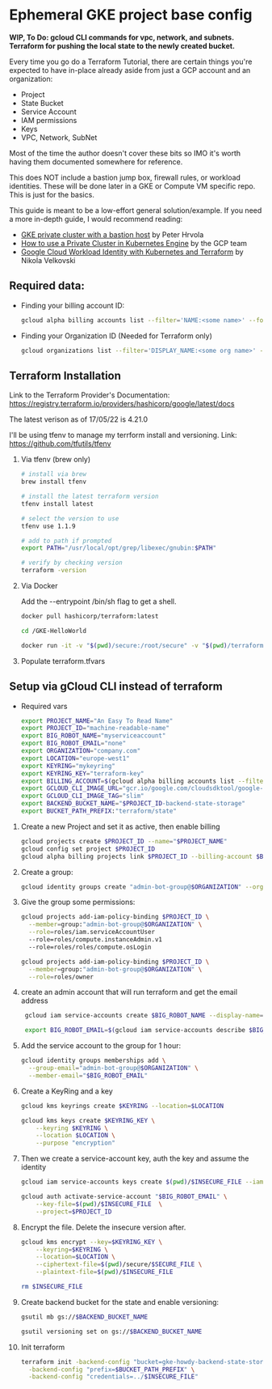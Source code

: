 # Ephemeral GKE project base config

**WIP, To Do: gcloud CLI commands for vpc, network, and subnets. Terraform for pushing the local state to the newly created bucket.**


Every time you go do a Terraform Tutorial, there are certain things you're expected to have in-place already aside from just a GCP account and an organization:

- Project
- State Bucket
- Service Account
- IAM permissions
- Keys
- VPC, Network, SubNet

Most of the time the author doesn't cover these bits so IMO it's worth having them documented somewhere for reference.

This does NOT include a bastion jump box, firewall rules, or workload identities. These will be done later in a GKE or Compute VM specific repo. This is just for the basics.

This guide is meant to be a low-effort general solution/example.
If you need a more in-depth guide, I would recommend reading:

- [GKE private cluster with a bastion host](https://medium.com/google-cloud/gke-private-cluster-with-a-bastion-host-5480b44793a7) by Peter Hrvola
- [How to use a Private Cluster in Kubernetes Engine](https://github.com/GoogleCloudPlatform/gke-private-cluster-demo) by the GCP team
- [Google Cloud Workload Identity with Kubernetes and Terraform](https://www.cobalt.io/blog/google-cloud-workload-identity-with-kubernetes-and-terraform) by Nikola Velkovski


## Required data:

- Finding your billing account ID:

  ```bash
  gcloud alpha billing accounts list --filter='NAME:<some name>' --format='value(ACCOUNT_ID)'
  ```

- Finding your Organization ID (Needed for Terraform only)
  
  ```bash
  gcloud organizations list --filter='DISPLAY_NAME:<some org name>' --format='value(ID)'
  ```

## Terraform Installation

Link to the Terraform Provider's Documentation: https://registry.terraform.io/providers/hashicorp/google/latest/docs

The latest verison as of 17/05/22 is 4.21.0

I'll be using tfenv to manage my terrform install and versioning. Link: https://github.com/tfutils/tfenv

1. Via tfenv (brew only)

    ```bash
    # install via brew
    brew install tfenv

    # install the latest terraform version
    tfenv install latest

    # select the version to use 
    tfenv use 1.1.9

    # add to path if prompted
    export PATH="/usr/local/opt/grep/libexec/gnubin:$PATH"

    # verify by checking version
    terraform -version
    ```

2. Via Docker

    Add the --entrypoint /bin/sh flag to get a shell.

    ```bash
    docker pull hashicorp/terraform:latest

    cd /GKE-HelloWorld

    docker run -it -v "$(pwd)/secure:/root/secure" -v "$(pwd)/terraform:/root/terraform" --workdir "/root/terraform" hashicorp/terraform:latest init
    ```

3. Populate terraform.tfvars

## Setup via gCloud CLI instead of terraform

- Required vars

  ```bash
  export PROJECT_NAME="An Easy To Read Name"
  export PROJECT_ID="machine-readable-name"
  export BIG_ROBOT_NAME="myserviceaccount"
  export BIG_ROBOT_EMAIL="none"
  export ORGANIZATION="company.com"
  export LOCATION="europe-west1"
  export KEYRING="mykeyring"
  export KEYRING_KEY="terraform-key"
  export BILLING_ACCOUNT=$(gcloud alpha billing accounts list --filter='NAME:<some name>' --format='value(ACCOUNT_ID)')
  export GCLOUD_CLI_IMAGE_URL="gcr.io/google.com/cloudsdktool/google-cloud-cli"
  export GCLOUD_CLI_IMAGE_TAG="slim"
  export BACKEND_BUCKET_NAME="$PROJECT_ID-backend-state-storage"
  export BUCKET_PATH_PREFIX:"terraform/state"
  ```

1. Create a new Project and set it as active, then enable billing

    ```bash
    gcloud projects create $PROJECT_ID --name="$PROJECT_NAME"
    gcloud config set project $PROJECT_ID
    gcloud alpha billing projects link $PROJECT_ID --billing-account $BILLING_ACCOUNT
    ```

1. Create a group:

    ```bash
    gcloud identity groups create "admin-bot-group@$ORGANIZATION" --organization=$ORGANIZATION --display-name="top-level bot group" --description="Admin level access   robots"
    ```

2. Give the group some permissions:

    ```bash
    gcloud projects add-iam-policy-binding $PROJECT_ID \
      --member=group:"admin-bot-group@$ORGANIZATION" \
      --role=roles/iam.serviceAccountUser
      --role=roles/compute.instanceAdmin.v1
      --role=roles/roles/compute.osLogin

    gcloud projects add-iam-policy-binding $PROJECT_ID \
      --member=group:"admin-bot-group@$ORGANIZATION" \
      --role=roles/owner
    ```

3. create an admin account that will run terraform and get the email address

    ```bash
     gcloud iam service-accounts create $BIG_ROBOT_NAME --display-name="$BIG_ROBOT_NAME" 

     export BIG_ROBOT_EMAIL=$(gcloud iam service-accounts describe $BIG_ROBOT_NAME@$PROJECT_ID.iam.gserviceaccount.com --format='value(email)')
    ```

4. Add the service account to the group for 1 hour:

    ```bash
    gcloud identity groups memberships add \
      --group-email="admin-bot-group@$ORGANIZATION" \
      --member-email="$BIG_ROBOT_EMAIL"
    ```

5. Create a KeyRing and a key

    ```bash
    gcloud kms keyrings create $KEYRING --location=$LOCATION

    gcloud kms keys create $KEYRING_KEY \
        --keyring $KEYRING \
        --location $LOCATION \
        --purpose "encryption"
    ```

6. Then we create a service-account key, auth the key and assume the identity

    ```bash
    gcloud iam service-accounts keys create $(pwd)/$INSECURE_FILE --iam-account="$BIG_ROBOT_EMAIL"

    gcloud auth activate-service-account "$BIG_ROBOT_EMAIL" \
        --key-file=$(pwd)/$INSECURE_FILE  \
        --project=$PROJECT_ID
    ```

7. Encrypt the file. Delete the insecure version after.

    ```bash
    gcloud kms encrypt --key=$KEYRING_KEY \
        --keyring=$KEYRING \
        --location=$LOCATION \
        --ciphertext-file=$(pwd)/secure/$SECURE_FILE \
        --plaintext-file=$(pwd)/$INSECURE_FILE

    rm $INSECURE_FILE
    ```

8. Create backend bucket for the state and enable versioning:

    ```bash
    gsutil mb gs://$BACKEND_BUCKET_NAME

    gsutil versioning set on gs://$BACKEND_BUCKET_NAME
    ```

7. Init terraform

    ```bash
    terraform init -backend-config "bucket=gke-howdy-backend-state-storage" \
      -backend-config "prefix=$BUCKET_PATH_PREFIX" \
      -backend-config "credentials=../$INSECURE_FILE" 
    ```
